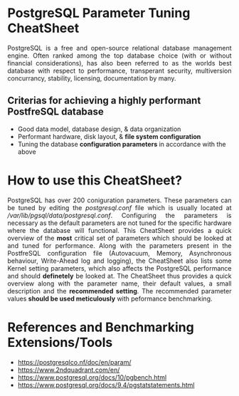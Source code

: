 # PostgreSQL Parameter Tuning CheatSheet
<div style="text-align: justify">
PostgreSQL is a free and open-source relational database management engine. Often ranked among the top database choice (with or without financial considerations), has also been referred to as the worlds best database with respect to performance, transperant security, multiversion concurrancy, stability, licensing, documentation by many.
</div>

## Criterias for achieving a highly performant PostfreSQL database
- Good data model, database design, & data organization
- Performant hardware, disk layout, & **file system configuration**
- Tuning the database **configuration parameters** in accordance with the above

# How to use this CheatSheet?
<div style="text-align: justify">

PostgreSQL has over 200 coniguration parameters. These parameters can be tuned by editing the *postgresql.conf* file which is usually located at */var/lib/pgsql/data/postgresql.conf*. Configuring the parameters is necessary as the default parameters are not tuned for the specific hardware where the database will functional. This CheatSheet provides a quick overview of the **most** critical set of parameters which should be looked at and tuned for performance. Along with 
the parameters present in the PostfreSQL configuration file (Autovacuum, Memory, Asynchronous behaviour, Write-Ahead log and logging), the CheatSheet also lists some Kernel setting parameters, which also affects the PostgreSQL performance and should **definetely** be looked at. The CheatSheet thus provides a quick overview along with the parameter name, their default values, a small description and the **recommended setting**. The recommended parameter values **should be used meticulously** with peformance benchmarking.
  </div>

# References and Benchmarking Extensions/Tools
- https://postgresqlco.nf/doc/en/param/
- https://www.2ndquadrant.com/en/
- https://www.postgresql.org/docs/10/pgbench.html
- https://www.postgresql.org/docs/9.4/pgstatstatements.html

